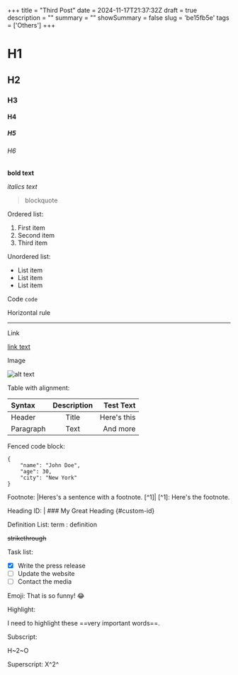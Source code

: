 +++
title = "Third Post"
date = 2024-11-17T21:37:32Z
draft = true
description = ""
summary = ""
showSummary = false
slug = 'be15fb5e'
tags = ['Others']
+++

# H1

## H2

### H3

#### H4

##### H5

###### H6

**bold text**

_italics text_

> blockquote

Ordered list:

1. First item
2. Second item
3. Third item

Unordered list:

- List item
- List item
- List item

Code `code`

Horizontal rule

---

Link

[link text](https://example.com)

Image

![alt text](image.jpg)

Table with alignment:

| Syntax    | Description |   Test Text |
| :-------- | :---------: | ----------: |
| Header    |    Title    | Here's this |
| Paragraph |    Text     |    And more |

Fenced code block:

```
{
    "name": "John Doe",
    "age": 30,
    "city": "New York"
}
```

Footnote: |Heres's a sentence with a footnote. [^1]| [^1]: Here's the footnote.

Heading ID: | ### My Great Heading {#custom-id}

Definition List: term : definition

~~strikethrough~~

Task list:

- [x] Write the press release
- [ ] Update the website
- [ ] Contact the media

Emoji: That is so funny! :joy:

Highlight:

I need to highlight these ==very important words==.

Subscript:

H~2~O

Superscript: X^2^
